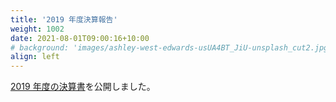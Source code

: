 ```yaml
---
title: '2019 年度決算報告'
weight: 1002
date: 2021-08-01T09:00:16+10:00
# background: 'images/ashley-west-edwards-usUA4BT_JiU-unsplash_cut2.jpg'
align: left
---
```



[2019 年度の決算書](https://github.com/oshw-tokyo/financial-results/blob/main/financial-results/2019-financial-results-zeroidea.pdf)を公開しました。


